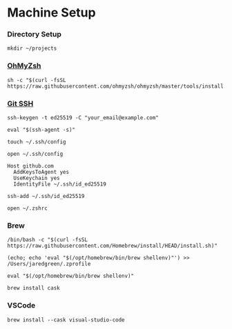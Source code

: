 # Machine Setup

### Directory Setup
```console
mkdir ~/projects
```

### [OhMyZsh](https://ohmyz.sh/)

```console
sh -c "$(curl -fsSL https://raw.githubusercontent.com/ohmyzsh/ohmyzsh/master/tools/install.sh)"
```

### [Git SSH](https://docs.github.com/en/authentication/connecting-to-github-with-ssh/generating-a-new-ssh-key-and-adding-it-to-the-ssh-agent)

```console
ssh-keygen -t ed25519 -C "your_email@example.com"
```

```console
eval "$(ssh-agent -s)"
```

```console
touch ~/.ssh/config
```

```console
open ~/.ssh/config
```

```
Host github.com
  AddKeysToAgent yes
  UseKeychain yes
  IdentityFile ~/.ssh/id_ed25519
```


```console
ssh-add ~/.ssh/id_ed25519
```

```console
open ~/.zshrc
```

### Brew
```console
/bin/bash -c "$(curl -fsSL https://raw.githubusercontent.com/Homebrew/install/HEAD/install.sh)"
```

```console
(echo; echo 'eval "$(/opt/homebrew/bin/brew shellenv)"') >> /Users/jaredgreen/.zprofile
```

```console
eval "$(/opt/homebrew/bin/brew shellenv)"
```

```console
brew install cask
```

### VSCode
```console
brew install --cask visual-studio-code
```